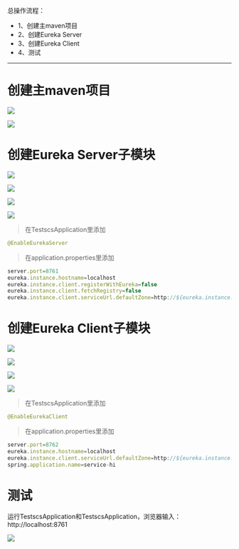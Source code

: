 总操作流程：
- 1、创建主maven项目
- 2、创建Eureka Server
- 3、创建Eureka Client
- 4、测试

***
# 创建主maven项目

![](image/1-1.png)

![](image/1-2.png)

# 创建Eureka Server子模块

![](image/1-3.png)

![](image/1-4.png)

![](image/1-5.png)

![](image/1-6.png)

> 在TestscsApplication里添加
```java
@EnableEurekaServer
```

> 在application.properties里添加

```js
server.port=8761
eureka.instance.hostname=localhost
eureka.instance.client.registerWithEureka=false
eureka.instance.client.fetchRegistry=false
eureka.instance.client.serviceUrl.defaultZone=http://${eureka.instance.hostname}:${server.port}/eureka/

```

# 创建Eureka Client子模块

![](image/1-3.png)

![](image/1-4.png)

![](image/1-7.png)

![](image/1-6.png)

> 在TestscsApplication里添加
```java
@EnableEurekaClient
```

> 在application.properties里添加

```js
server.port=8762
eureka.instance.hostname=localhost
eureka.instance.client.serviceUrl.defaultZone=http://${eureka.instance.hostname}:${server.port}/eureka/
spring.application.name=service-hi

```

# 测试

运行TestscsApplication和TestscsApplication，浏览器输入：http://localhost:8761

![](image/1-8.png)